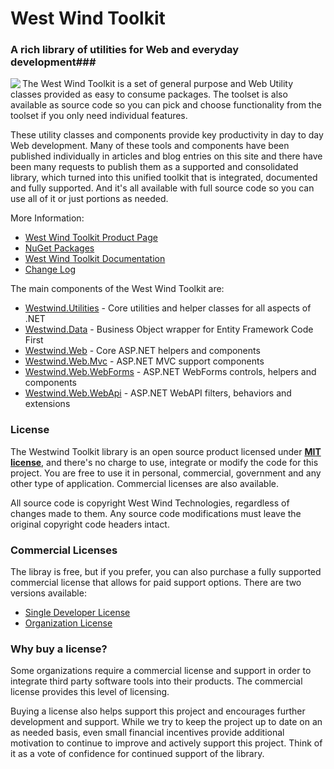 # West Wind Toolkit
### A rich library of utilities for Web and everyday development###

<img src="http://west-wind.com/WestwindToolkit/images/WestwindWebToolkit_128x128.png" align="left"/> The West Wind Toolkit is a set of general purpose and Web Utility classes provided as easy to consume packages. The toolset is also available as source code so you can pick and choose functionality from the toolset if you only need individual features.

These utility classes and components provide key productivity in day to day Web development. Many of these tools and components have been published individually in articles and blog entries on this site and there have been many requests to publish them as a supported and consolidated library, which turned into this unified toolkit that is integrated, documented and fully supported. And it's all available with full source code so you can use all of it or just portions as needed.	

More Information:

* [West Wind Toolkit Product Page](http://west-wind.com/westwindtoolkit/)
* [NuGet Packages](http://nuget.org/packages?q=Westwind.)
* [West Wind Toolkit Documentation](http://west-wind.com/westwindtoolkit/docs)
* [Change Log](Changelog.md)

The main components of the West Wind Toolkit are:

* [Westwind.Utilities](https://github.com/RickStrahl/WestwindToolkit/tree/master/Westwind.Utilities) - Core utilities and helper classes for all aspects of .NET
* [Westwind.Data](https://github.com/RickStrahl/WestwindToolkit/tree/master/Westwind.Data) - Business Object wrapper for Entity Framework Code First
* [Westwind.Web](https://github.com/RickStrahl/WestwindToolkit/tree/master/Westwind.Web) - Core ASP.NET helpers and components
* [Westwind.Web.Mvc](https://github.com/RickStrahl/WestwindToolkit/tree/master/Westwind.Web.Mvc) - ASP.NET MVC support components
* [Westwind.Web.WebForms](https://github.com/RickStrahl/WestwindToolkit/tree/master/Westwind.Web.WebForms) - ASP.NET WebForms controls, helpers and components
* [Westwind.Web.WebApi](https://github.com/RickStrahl/WestwindToolkit/tree/master/Westwind.Web.WebApi) - ASP.NET WebAPI filters, behaviors and extensions

### License ###
The Westwind Toolkit library is an open source product licensed under **[MIT license](http://opensource.org/licenses/MIT)**, and there's no charge to use, integrate or modify the code for this project. You are free to use it in personal, commercial, government and any other type of application. Commercial licenses are also available.

All source code is copyright West Wind Technologies, regardless of changes made to them. Any source code modifications must leave the original copyright code headers intact.

### Commercial Licenses
The libray is free, but if you prefer, you can also purchase a fully supported commercial license that allows for paid support options. There are two versions available:

* [Single Developer License](http://store.west-wind.com/product/westwind_toolkit/)
* [Organization License](http://store.west-wind.com/product/westwind_toolkit_org/)

### Why buy a license?
Some organizations require a commercial license and support in order to integrate third party software tools into their products. The commercial license provides this level of licensing.

Buying a license also helps support this project and encourages further development and support. While we try to keep the project up to date on an as needed basis, even small financial incentives provide additional motivation to continue to improve and actively support this project. Think of it as a vote of confidence for continued support of the library.
